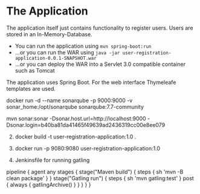 The Application
==========


The application itself just contains functionality to register users. Users are stored in an In-Memory-Database.

- You can run the application using `mvn spring-boot:run`
- ...or you can run the WAR using `java -jar user-registration-application-0.0.1-SNAPSHOT.war`
- ...or you can deploy the WAR into a Servlet 3.0 compatible container such as Tomcat

The application uses Spring Boot. For the web interface Thymeleafe templates are used.

docker run -d --name sonarqube -p 9000:9000 -v sonar_home:/opt/sonarqube sonarqube:7.7-community  

mvn sonar:sonar -Dsonar.host.url=http://localhost:9000 -Dsonar.login=b40ba81da41465f49639ad2436319cc00e8ee079

2. docker build -t user-registration-application:1.0 .
3. docker run -p 9080:9080 user-registration-application:1.0


4. Jenkinsfile for running gatling

pipeline {
    agent any
    stages {
        stage("Maven build") {
            steps {
                sh 'mvn -B clean package'
            }
        }
        stage("Gatling run") {
            steps {
                sh 'mvn gatling:test'
            }
            post {
                always {
                    gatlingArchive()
                }
            }
        }
    }
}
